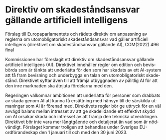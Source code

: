 # Direktiv om skadeståndsansvar gällande artificiell intelligens

Förslag till Europaparlamentets och rådets direktiv om anpassning av reglerna om utomobligatoriskt skadeståndsansvar vad gäller artificiell intelligens (direktivet om skadeståndsansvar gällande AI), COM(2022) 496 final

Kommissionen har före­slagit ett direktiv om skade­stånds­ansvar gällande artificiell intelli­gens (AI). Direktivet inne­håller regler om edition och bevis­­börda som är tänkta att under­lätta för den som har skadats av ett AI-system att få fram bevis­ning och under­bygga en talan om utom­obligato­riskt skade­stånd. Direktivet syftar även till att främja utbygg­naden av pålitlig AI för att den inre mark­naden ska åtnjuta för­delarna med den.

Regeringen välkomnar ambitionen att under­lätta för personer som drabbats av skada genom AI att kunna få ersätt­ning med hänsyn till de särskilda ut­maningar som AI är förenad med. Direktivets regler bör ge uttryck för en väl avvägd balans mellan intresset av att ge skade­­lidande ett effektivt skydd om AI orsakar skada och intresset av att främja den tekniska utveck­lingen. Direk­tivet bör inte vara mer långt­gående och detaljerat än vad som är nöd­vändigt. Förslaget kommer troligen att behandlas under Sveriges EU-ordförande­skap den 1 januari till och med den 30 juni 2023.
